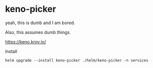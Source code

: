 # keno-picker
yeah, this is dumb and I am bored.

Also, this assumes dumb things.

https://keno.kroy.io/

Install

    helm upgrade --install keno-picker ./helm/keno-picker -n services 
